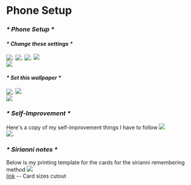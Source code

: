 # Phone Setup
### _* *Phone Setup* *_
#### _* *Change these settings* *_
![.](https://lh3.googleusercontent.com/u/0/drive-viewer/AITFw-yAzCt8QNntq9c5E1QpQayne7fWUbwrHBBVhKtWwR9uBAObUZlPlES8E-VfQ1LDCjRCL0xc2syErMXZglpKw3XLtpSZ=w1317-h640)
![.](https://lh3.googleusercontent.com/u/0/drive-viewer/AITFw-znRdLVMUmbs7dBxj4YVOz49E-gCYNTOK__oadOoCuWi4hCT39L4ziVcnmUi6k1769YUZZdYDOLyo62QbvWqqfHG2Jp=w1317-h640)
![.](https://lh3.googleusercontent.com/u/0/drive-viewer/AITFw-wXx8UPGjvCyGlwufTRLrj4BNDBNboihuOH8bg5mI4EvkNTXqBItW9eEZynIykQFysGjB81V3VOTrHdcHjGOtrBodXrHQ=w1317-h640)
![](https://lh3.googleusercontent.com/u/0/drive-viewer/AITFw-yAzCt8QNnR9uBAObUZlVfQ1LDCjRCL0xc2syErMXZglpKw3XLtpSZ=w1317-h640)<br>
![](https://lh3.googleusercontent.com/u/0/drive-viewer/AITFw-yAzCt8QNnR9uBAObUZlVfQ1LDCjRCL0xc2syErMXZglpKw3XLtpSZ=w1317-h640)<br>
#### _* *Set this wallpaper* *_
![.](https://lh3.googleusercontent.com/u/0/drive-viewer/AITFw-z1Rss-XQdfcRLK5ZhEZljhq7otEvAAqatkJHeP9iQAAu1byDl-Fd-wxCuci6XpkVRi_H3Znwwg4_Cd2sAQ6lvmaSEI=w1317-h640)
![](https://lh3.googleusercontent.com/u/0/drive-viewer/AITFw-yAzCt8QNnR9uBAObUZlVfQ1LDCjRCL0xc2syErMXZglpKw3XLtpSZ=w1317-h640)<br>
![](https://lh3.googleusercontent.com/u/0/drive-viewer/AITFw-yAzCt8QNnR9uBAObUZlVfQ1LDCjRCL0xc2syErMXZglpKw3XLtpSZ=w1317-h640)<br>
### _* *Self-Improvement* *_
Here's a copy of my self-improvement things I have to follow
![](https://lh3.googleusercontent.com/u/0/drive-viewer/AITFw-yAzCt8QNnR9uBAObUZlVfQ1LDCjRCL0xc2syErMXZglpKw3XLtpSZ=w1317-h640)<br>
![.](https://lh3.googleusercontent.com/u/0/drive-viewer/AITFw-x3-D4Yl8Jh_cnYIldjCbPZ37lhnHS6dvOMG6kjUz1YSioVakXcU8pFrkY8_bxaGDZ5aSd_ZDcpabeCjbS1Pw-ju3PTIA=w1317-h640)
### _* *Sirianni notes* *_
Below is my printing template for the cards for the sirianni remembering method 
![](https://lh3.googleusercontent.com/u/0/drive-viewer/AITFw-yAzCt8QNnR9uBAObUZlVfQ1LDCjRCL0xc2syErMXZglpKw3XLtpSZ=w1317-h640)<br>
[link](https://drive.google.com/file/d/1DgyIB3_WdQrHeQujdr0jsXzrFG_FHtDg/view) -- Card sizes cutout


